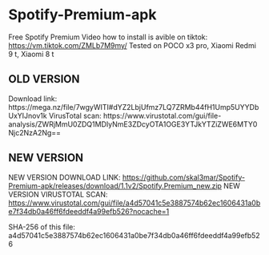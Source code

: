 # Spotify-Premium-apk
Free Spotify Premium 
Video how to install is avible on tiktok: https://vm.tiktok.com/ZMLb7M9my/
Tested on POCO x3 pro, Xiaomi Redmi 9 t, Xiaomi 8 t
<h2>OLD VERSION</h2>
Download link: https://mega.nz/file/7wgyWITI#dYZ2LbjUfmz7LQ7ZRMb44fH1Ump5UYYDbUxYIJnov1k
VirusTotal scan: https://www.virustotal.com/gui/file-analysis/ZWRjMmU0ZDQ1MDIyNmE3ZDcyOTA1OGE3YTJkYTZiZWE6MTY0Njc2NzA2Ng==


<h2>NEW VERSION</h2>

NEW VERSION DOWNLOAD LINK: https://github.com/skal3mar/Spotify-Premium-apk/releases/download/1.1v2/Spotify.Premium_new.zip
NEW VERSION VIRUSTOTAL SCAN: https://www.virustotal.com/gui/file/a4d57041c5e3887574b62ec1606431a0be7f34db0a46ff6fdeeddf4a99efb526?nocache=1

SHA-256 of this file: a4d57041c5e3887574b62ec1606431a0be7f34db0a46ff6fdeeddf4a99efb526

